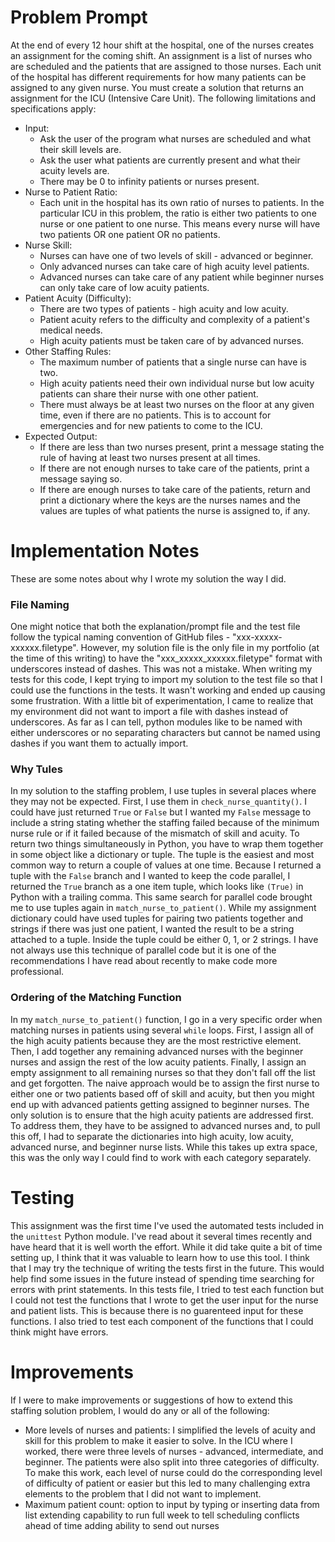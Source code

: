 # Problem Prompt 

At the end of every 12 hour shift at the hospital, one of the nurses creates an assignment for the coming shift. An assignment is a list of nurses who are scheduled and the patients that are assigned to those nurses. Each unit of the hospital has different requirements for how many patients can be assigned to any given nurse. You must create a solution that returns an assignment for the ICU (Intensive Care Unit). The following limitations and specifications apply:
- Input:
    - Ask the user of the program what nurses are scheduled and what their skill levels are.
    - Ask the user what patients are currently present and what their acuity levels are.
    - There may be 0 to infinity patients or nurses present.
- Nurse to Patient Ratio:
    - Each unit in the hospital has its own ratio of nurses to patients. In the particular ICU in this problem, the ratio is either two patients to one nurse or one patient to one nurse. This means every nurse will have two patients OR one patient OR no patients.
- Nurse Skill:
    - Nurses can have one of two levels of skill - advanced or beginner. 
    - Only advanced nurses can take care of high acuity level patients.
    - Advanced nurses can take care of any patient while beginner nurses can only take care of low acuity patients.
- Patient Acuity (Difficulty):
    - There are two types of patients - high acuity and low acuity.
    - Patient acuity refers to the difficulty and complexity of a patient's medical needs.
    - High acuity patients must be taken care of by advanced nurses.
- Other Staffing Rules:
    - The maximum number of patients that a single nurse can have is two.
    - High acuity patients need their own individual nurse but low acuity patients can share their nurse with one other patient.
    - There must always be at least two nurses on the floor at any given time, even if there are no patients. This is to account for emergencies and for new patients to come to the ICU.
- Expected Output:
    - If there are less than two nurses present, print a message stating the rule of having at least two nurses present at all times.
    - If there are not enough nurses to take care of the patients, print a message saying so.
    - If there are enough nurses to take care of the patients, return and print a dictionary where the keys are the nurses names and the values are tuples of what patients the nurse is assigned to, if any. 
    
# Implementation Notes

These are some notes about why I wrote my solution the way I did.

### File Naming

One might notice that both the explanation/prompt file and the test file follow the typical naming convention of GitHub files - "xxx-xxxxx-xxxxxx.filetype". However, my solution file is the only file in my portfolio (at the time of this writing) to have the "xxx_xxxxx_xxxxxx.filetype" format with underscores instead of dashes. This was not a mistake. When writing my tests for this code, I kept trying to import my solution to the test file so that I could use the functions in the tests. It wasn't working and ended up causing some frustration. With a little bit of experimentation, I came to realize that my environment did not want to import a file with dashes instead of underscores. As far as I can tell, python modules like to be named with either underscores or no separating characters but cannot be named using dashes if you want them to actually import. 

### Why Tules

In my solution to the staffing problem, I use tuples in several places where they may not be expected. First, I use them in `check_nurse_quantity()`. I could have just returned `True` or `False` but I wanted my `False` message to include a string stating whether the staffing failed because of the minimum nurse rule or if it failed because of the mismatch of skill and acuity. To return two things simultaneously in Python, you have to wrap them together in some object like a dictionary or tuple. The tuple is the easiest and most common way to return a couple of values at one time. Because I returned a tuple with the `False` branch and I wanted to keep the code parallel, I returned the `True` branch as a one item tuple, which looks like `(True)` in Python with a trailing comma.
This same search for parallel code brought me to use tuples again in `match_nurse_to_patient()`. While my assignment dictionary could have used tuples for pairing two patients together and strings if there was just one patient, I wanted the result to be a string attached to a tuple. Inside the tuple could be either 0, 1, or 2 strings. I have not always use this technique of parallel code but it is one of the recommendations I have read about recently to make code more professional.

### Ordering of the Matching Function 

In my `match_nurse_to_patient()` function, I go in a very specific order when matching nurses in patients using several `while` loops. First, I assign all of the high acuity patients because they are the most restrictive element. Then, I add together any remaining advanced nurses with the beginner nurses and assign the rest of the low acuity patients. Finally, I assign an empty assignment to all remaining nurses so that they don't fall off the list and get forgotten.
The naive approach would be to assign the first nurse to either one or two patients based off of skill and acuity, but then you might end up with advanced patients getting assigned to beginner nurses. The only solution is to ensure that the high acuity patients are addressed first. To address them, they have to be assigned to advanced nurses and, to pull this off, I had to separate the dictionaries into high acuity, low acuity, advanced nurse, and beginner nurse lists. While this takes up extra space, this was the only way I could find to work with each category separately.

# Testing

This assignment was the first time I've used the automated tests included in the `unittest` Python module. I've read about it several times recently and have heard that it is well worth the effort. While it did take quite a bit of time setting up, I think that it was valuable to learn how to use this tool. I think that I may try the technique of writing the tests first in the future. This would help find some issues in the future instead of spending time searching for errors with print statements.
In this tests file, I tried to test each function but I could not test the functions that I wrote to get the user input for the nurse and patient lists. This is because there is no guarenteed input for these functions. I also tried to test each component of the functions that I could think might have errors.

# Improvements

If I were to make improvements or suggestions of how to extend this staffing solution problem, I would do any or all of the following:
- More levels of nurses and patients: I simplified the levels of acuity and skill for this problem to make it easier to solve. In the ICU where I worked, there were three levels of nurses - advanced, intermediate, and beginner. The patients were also split into three categories of difficulty. To make this work, each level of nurse could do the corresponding level of difficulty of patient or easier but this led to many challenging extra elements to the problem that I did not want to implement. 
- Maximum patient count: 
option to input by typing or inserting data from list
extending capability to run full week to tell scheduling conflicts ahead of time 
adding ability to send out nurses
